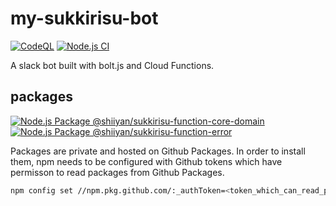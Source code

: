 # my-sukkirisu-bot

[![CodeQL](https://github.com/shiiyan/my-sukkirisu-bot/actions/workflows/codeql.yml/badge.svg?branch=master)](https://github.com/shiiyan/my-sukkirisu-bot/actions/workflows/codeql.yml)
[![Node.js CI](https://github.com/shiiyan/my-sukkirisu-bot/actions/workflows/node.js.yml/badge.svg?branch=master)](https://github.com/shiiyan/my-sukkirisu-bot/actions/workflows/node.js.yml)

A slack bot built with bolt.js and Cloud Functions.

## packages

[![Node.js Package @shiiyan/sukkirisu-function-core-domain](https://github.com/shiiyan/my-sukkirisu-bot/actions/workflows/release-package-core-domain.yml/badge.svg)](https://github.com/shiiyan/my-sukkirisu-bot/actions/workflows/release-package-core-domain.yml)
[![Node.js Package @shiiyan/sukkirisu-function-error](https://github.com/shiiyan/my-sukkirisu-bot/actions/workflows/release-package-error.yml/badge.svg)](https://github.com/shiiyan/my-sukkirisu-bot/actions/workflows/release-package-error.yml)

Packages are private and hosted on Github Packages.
In order to install them, npm needs to be configured with Github tokens which have permisson to read packages from Github Packages.

```bash
npm config set //npm.pkg.github.com/:_authToken=<token_which_can_read_packages>
```
